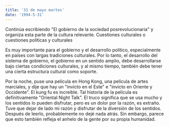 ```yaml
---
title: '31 de mayo martes'
date: '1994-5-31'
---
```


Continúa escribiendo "El gobierno de la sociedad posrevolucionaria" y organiza esta parte de la cultura relevante. Cuestiones culturales o cuestiones políticas y culturales

Es muy importante para el gobierno y el desarrollo político, especialmente en países con largas tradiciones culturales. Por lo tanto, el desarrollo del sistema de gobierno, el gobierno en un sentido amplio, debe desarrollarse bajo ciertas condiciones culturales, y al mismo tiempo, también debe tener una cierta estructura cultural como soporte.

Por la noche, puse una película en Hong Kong, una película de artes marciales, y dije que hay un "invicto en el Este" e "invicto en Oriente y Occidente". El kung fu es increíble. Tal historia de la película es definitivamente "Oriental Night Talk". El truco significa que se usa mucho y los sentidos lo pueden disfrutar, pero es un dolor por la razón, es extraño. Tuve que dejar de lado mi razón y disfrutar de la diversión de los sentidos. Después de leerlo, probablemente no dejé nada atrás. Sin embargo, parece que esto también refleja el anhelo de la gente por su propia humanidad.
